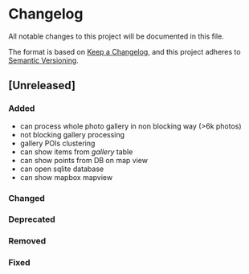 # Changelog

All notable changes to this project will be documented in this file.

The format is based on [Keep a Changelog](https://keepachangelog.com/en/1.0.0/),
and this project adheres to [Semantic Versioning](https://semver.org/spec/v2.0.0.html).

## [Unreleased]

### Added

- can process whole photo gallery in non blocking way (>6k photos)
- not blocking gallery processing
- gallery POIs clustering
- can show items from *gallery* table
- can show points from DB on map view
- can open sqlite database
- can show mapbox mapview

### Changed
### Deprecated
### Removed
### Fixed
